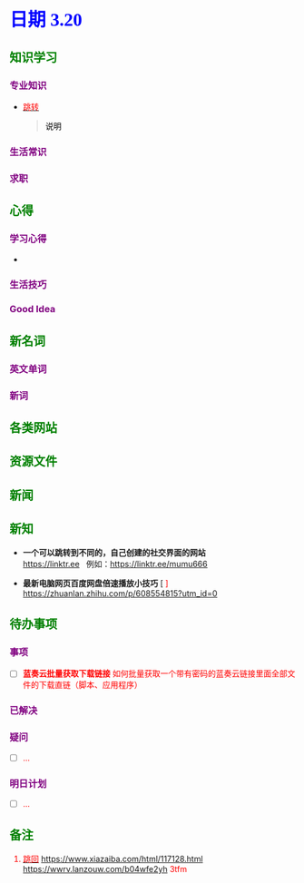 ## <font color = blue face=楷体 size=6>日期 3.20 </font>

## <font color = green>知识学习 </font>
### <font color = purple>专业知识 </font>
+ <a id = "01-1">  [<font color = red>跳转</font>](#01-2)
   > <font color = o> 说明 </font>
### <font color = purple>生活常识 </font>

### <font color = purple>求职 </font>



## <font color = green>心得 </font>
### <font color = purple>学习心得 </font>
+ 
### <font color = purple>生活技巧 </font>

### <font color = purple>Good Idea </font>



## <font color = green>新名词 </font>
### <font color = purple>英文单词 </font>
### <font color = purple>新词 </font>



## <font color = green>各类网站 </font>


## <font color = green>资源文件 </font>


## <font color = green>新闻 </font>


## <font color = green>新知 </font>
+ **一个可以跳转到不同的，自己创建的社交界面的网站**  
	https://linktr.ee $\:$ 例如：https://linktr.ee/mumu666  

+ **最新电脑网页百度网盘倍速播放小技巧**  <a id ="01-1">[<font color=red> ]
	https://zhuanlan.zhihu.com/p/608554815?utm_id=0
	

## <font color = green>待办事项 </font>
### <font color = purple>事项 </font>
- [ ] **蓝奏云批量获取下载链接**
	如何批量获取一个带有密码的蓝奏云链接里面全部文件的下载直链（脚本、应用程序）
### <font color = purple>已解决 </font>
### <font color = purple>疑问 </font>
- [ ] ...
### <font color = purple>明日计划 </font>
- [ ] ...


## <font color = green>备注 </font>
  1. <a id ="01-2">[<font color = red>跳回</font>](#01-1)
https://www.xiazaiba.com/html/117128.html
https://wwrv.lanzouw.com/b04wfe2yh
3tfm
<!--stackedit_data:
eyJoaXN0b3J5IjpbMTgyMzQxMjU0NywxNjYxMTI0NzQ4LC0xMz
UyNDg4MDYyLC0xMzU4OTYwODcyLDExNDIyNzExNDksLTE2NjMy
NTg1MV19
-->